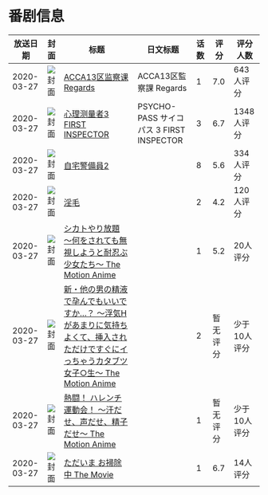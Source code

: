 # 番剧信息

|放送日期|封面|标题|日文标题|话数|评分|评分人数|
|---|---|---|---|---|---|---|
|2020-03-27|![封面](https://lain.bgm.tv/pic/cover/c/d5/e4/279087_kQl3N.jpg)|[ACCA13区监察课 Regards](https://bangumi.tv/subject/279087)|ACCA13区監察課 Regards|1|7.0|643人评分|
|2020-03-27|![封面](https://lain.bgm.tv/pic/cover/c/03/a7/296308_IG6CL.jpg)|[心理测量者3 FIRST INSPECTOR](https://bangumi.tv/subject/296308)|PSYCHO-PASS サイコパス 3 FIRST INSPECTOR|3|6.7|1348人评分|
|2020-03-27|![封面](https://bangumi.tv/img/no_icon_subject.png)|[自宅警備員2](https://bangumi.tv/subject/297591)||8|5.6|334人评分|
|2020-03-27|![封面](https://bangumi.tv/img/no_icon_subject.png)|[淫毛](https://bangumi.tv/subject/302933)||2|4.2|120人评分|
|2020-03-27|![封面](https://bangumi.tv/img/no_icon_subject.png)|[シカトやり放題 ～何をされても無視しようと耐忍ぶ少女たち～ The Motion Anime](https://bangumi.tv/subject/315995)||1|5.2|20人评分|
|2020-03-27|![封面](https://bangumi.tv/img/no_icon_subject.png)|[新・他の男の精液で孕んでもいいですか…？ ～浮気Hがあまりに気持ちよくて、挿入されただけですぐにイっちゃうカタブツ女子○生～ The Motion Anime](https://bangumi.tv/subject/344670)||2|暂无评分|少于10人评分|
|2020-03-27|![封面](https://bangumi.tv/img/no_icon_subject.png)|[熱闘！ ハレンチ運動会！ ～汗だせ、声だせ、精子だせ～ The Motion Anime](https://bangumi.tv/subject/345327)||1|暂无评分|少于10人评分|
|2020-03-27|![封面](https://bangumi.tv/img/no_icon_subject.png)|[ただいま お掃除中 The Movie](https://bangumi.tv/subject/418282)||1|6.7|14人评分|
